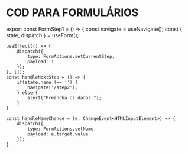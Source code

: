 # COD PARA FORMULÁRIOS

export const FormStep1 = () => {
    const navigate = useNavigate();
    const { state, dispatch } = useForm();

    useEffect(() => {
        dispatch({
            type: FormActions.setCurrentStep,
            payload: 1
        });
    }, []);
    const handleNextStep = () => {
        if(state.name !== '') {
            navigate('/step2');
        } else {
            alert("Preencha os dados.");
        }
    }

    const handleNameChange = (e: ChangeEvent<HTMLInputElement>) => {
        dispatch({
            type: FormActions.setName,
            payload: e.target.value
        });
    }
